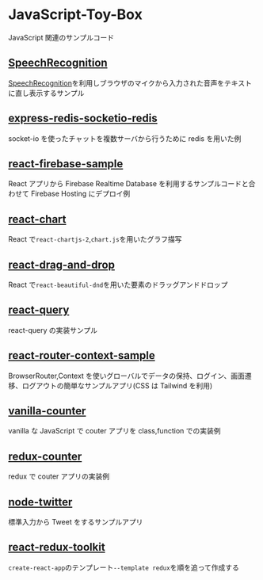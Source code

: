 # JavaScript-Toy-Box

JavaScript 関連のサンプルコード

## [SpeechRecognition](./SpeechRecognition)

[SpeechRecognition](https://developer.mozilla.org/ja/docs/Web/API/SpeechRecognition)を利用しブラウザのマイクから入力された音声をテキストに直し表示するサンプル

## [express-redis-socketio-redis](./express-redis-socketio-redis)

socket-io を使ったチャットを複数サーバから行うために redis を用いた例

## [react-firebase-sample](./react-firebase-sample)

React アプリから Firebase Realtime Database を利用するサンプルコードと合わせて Firebase Hosting にデプロイ例

## [react-chart](./react-chart)

React で`react-chartjs-2`,`chart.js`を用いたグラフ描写

## [react-drag-and-drop](./react-drag-and-drop)

React で`react-beautiful-dnd`を用いた要素のドラッグアンドドロップ

## [react-query](./react-query)

react-query の実装サンプル

## [react-router-context-sample](./react-router-context-sample)

BrowserRouter,Context を使いグローバルでデータの保持、ログイン、画面遷移、ログアウトの簡単なサンプルアプリ(CSS は Tailwind を利用)

## [vanilla-counter](./vanilla-counter)

vanilla な JavaScript で couter アプリを class,function での実装例

## [redux-counter](./redux-counter)

redux で couter アプリの実装例
## [node-twitter](./node-twitter)

標準入力から Tweet をするサンプルアプリ

## [react-redux-toolkit](./react-redux-toolkit)

`create-react-app`のテンプレート`--template redux`を順を追って作成する